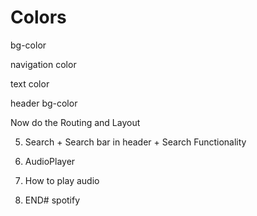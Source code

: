 # Colors

bg-color

navigation color

text color 

header bg-color



Now do the Routing and Layout

5. Search + Search bar in header + Search Functionality

6. AudioPlayer

7. How to play audio

8. END#   s p o t i f y  
 